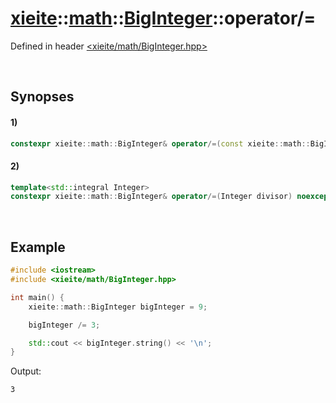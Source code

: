 # [xieite](../../xieite.md)\:\:[math](../../math.md)\:\:[BigInteger](../BigInteger.md)\:\:operator/=
Defined in header [<xieite/math/BigInteger.hpp>](../../../include/xieite/math/BigInteger.hpp)

&nbsp;

## Synopses
#### 1)
```cpp
constexpr xieite::math::BigInteger& operator/=(const xieite::math::BigInteger& divisor) noexcept;
```
#### 2)
```cpp
template<std::integral Integer>
constexpr xieite::math::BigInteger& operator/=(Integer divisor) noexcept;
```

&nbsp;

## Example
```cpp
#include <iostream>
#include <xieite/math/BigInteger.hpp>

int main() {
    xieite::math::BigInteger bigInteger = 9;

    bigInteger /= 3;

    std::cout << bigInteger.string() << '\n';
}
```
Output:
```
3
```
